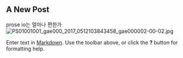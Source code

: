 ## A New Post
prose io는 얼마나 편한가![PS01001001_gae000_2017_0512103843458_gae000002-00-02.jpg]({{site.baseurl}}/_posts/PS01001001_gae000_2017_0512103843458_gae000002-00-02.jpg)


Enter text in [Markdown](http://daringfireball.net/projects/markdown/). Use the toolbar above, or click the **?** button for formatting help.
